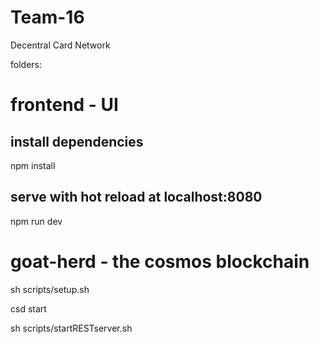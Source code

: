# Team-16
Decentral Card Network

folders:

# frontend - UI

## install dependencies
npm install

## serve with hot reload at localhost:8080
npm run dev


# goat-herd - the cosmos blockchain

sh scripts/setup.sh

csd start

sh scripts/startRESTserver.sh
